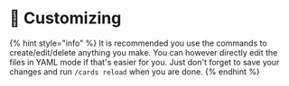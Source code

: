 # 🔧 Customizing

{% hint style="info" %}
It is recommended you use the commands to create/edit/delete anything you make. You can however directly edit the files in YAML mode if that's easier for you. Just don't forget to save your changes and run `/cards reload` when you are done.
{% endhint %}
